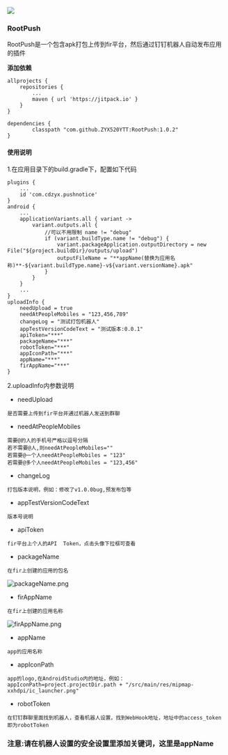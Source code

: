 [![](https://jitpack.io/v/ZYX520YTT/RootPush.svg)](https://jitpack.io/#ZYX520YTT/RootPush)

### RootPush
 RootPush是一个包含apk打包上传到fir平台，然后通过钉钉机器人自动发布应用的插件
 
 
 **添加依赖**
 
```
allprojects {
    repositories {
        ...
        maven { url 'https://jitpack.io' }
    }
}

dependencies {
        classpath "com.github.ZYX520YTT:RootPush:1.0.2"
}
```
#### 使用说明
1.在应用目录下的build.gradle下，配置如下代码
```
plugins {
    ...
    id 'com.cdzyx.pushnotice'
}
android {
    ...
    applicationVariants.all { variant ->
        variant.outputs.all {
            //可以不用限制 name != "debug"
            if (variant.buildType.name != "debug") {
                variant.packageApplication.outputDirectory = new File("${project.buildDir}/outputs/upload")
                outputFileName = "**appName(替换为应用名称)**-${variant.buildType.name}-v${variant.versionName}.apk"
            }
        }
    }
    ...
}
uploadInfo {
    needUpload = true
    needAtPeopleMobiles = "123,456,789"
    changeLog = "测试打包机器人"
    appTestVersionCodeText = "测试版本:0.0.1"
    apiToken="***"
    packageName="***"
    robotToken="***"
    appIconPath="***"
    appName="***"
    firAppName="***"
}

```
2.uploadInfo内参数说明

 - needUpload
```
是否需要上传到fir平台并通过机器人发送到群聊
```
 
 - needAtPeopleMobiles 
 ```
 需要@的人的手机号严格以逗号分隔
 若不需要@人,则needAtPeopleMobiles=""
 若需要@一个人needAtPeopleMobiles = "123"
 若需要@多个人needAtPeopleMobiles = "123,456"
 ```
 - changeLog
 ```
 打包版本说明，例如：修改了v1.0.0bug,预发布包等
 ```
 - appTestVersionCodeText
 ```
 版本号说明
 ```
 - apiToken
 ```
 fir平台上个人的API  Token，点击头像下拉框可查看
 ```
 - packageName
 ```
 在fir上创建的应用的包名
 ```
  ![packageName.png]()
 - firAppName
 ```
 在fir上创建的应用名称
 ```
   ![firAppName.png]()
- appName
```
app的应用名称
```
- appIconPath
```
app的logo,在AndroidStudio内的地址，例如：appIconPath=project.projectDir.path + "/src/main/res/mipmap-xxhdpi/ic_launcher.png"
```
- robotToken
```
在钉钉群聊里面找到机器人，查看机器人设置，找到WebHook地址，地址中的access_token即为robotToken
```


### 注意:请在机器人设置的安全设置里添加关键词，这里是appName
